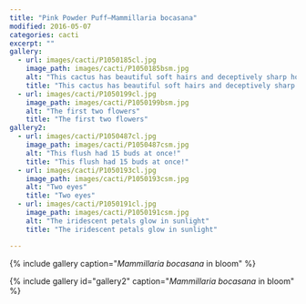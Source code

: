 ```yaml
---
title: "Pink Powder Puff—Mammillaria bocasana"
modified: 2016-05-07
categories: cacti
excerpt: ""
gallery:
  - url: images/cacti/P1050185cl.jpg
    image_path: images/cacti/P1050185bsm.jpg
    alt: "This cactus has beautiful soft hairs and deceptively sharp hooked spines"
    title: "This cactus has beautiful soft hairs and deceptively sharp hooked spines"
  - url: images/cacti/P1050199cl.jpg
    image_path: images/cacti/P1050199bsm.jpg
    alt: "The first two flowers"
    title: "The first two flowers"
gallery2:    
  - url: images/cacti/P1050487cl.jpg
    image_path: images/cacti/P1050487csm.jpg
    alt: "This flush had 15 buds at once!"
    title: "This flush had 15 buds at once!"
  - url: images/cacti/P1050193cl.jpg
    image_path: images/cacti/P1050193csm.jpg
    alt: "Two eyes"
    title: "Two eyes"
  - url: images/cacti/P1050191cl.jpg
    image_path: images/cacti/P1050191csm.jpg
    alt: "The iridescent petals glow in sunlight"
    title: "The iridescent petals glow in sunlight"    

---
```


{% include gallery caption="*Mammillaria bocasana* in bloom" %}

{% include gallery id="gallery2" caption="*Mammillaria bocasana* in bloom" %}
